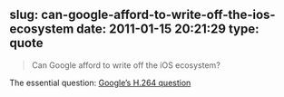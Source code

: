 slug: can-google-afford-to-write-off-the-ios-ecosystem
date: 2011-01-15 20:21:29
type: quote
---

> Can Google afford to write off the iOS ecosystem?

The essential question: [Google’s H.264 question](http://counternotions.com/2011/01/14/h264/)
